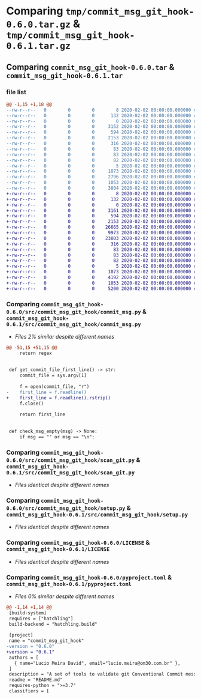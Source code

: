 # Comparing `tmp/commit_msg_git_hook-0.6.0.tar.gz` & `tmp/commit_msg_git_hook-0.6.1.tar.gz`

## Comparing `commit_msg_git_hook-0.6.0.tar` & `commit_msg_git_hook-0.6.1.tar`

### file list

```diff
@@ -1,15 +1,18 @@
--rw-r--r--   0        0        0        8 2020-02-02 00:00:00.000000 commit_msg_git_hook-0.6.0/__builtins__.pyi
--rw-r--r--   0        0        0      132 2020-02-02 00:00:00.000000 commit_msg_git_hook-0.6.0/.vscode/settings.json
--rw-r--r--   0        0        0        0 2020-02-02 00:00:00.000000 commit_msg_git_hook-0.6.0/src/commit_msg_git_hook/__init__.py
--rw-r--r--   0        0        0     3152 2020-02-02 00:00:00.000000 commit_msg_git_hook-0.6.0/src/commit_msg_git_hook/commit_msg.py
--rw-r--r--   0        0        0      594 2020-02-02 00:00:00.000000 commit_msg_git_hook-0.6.0/src/commit_msg_git_hook/scan_git.py
--rw-r--r--   0        0        0     2153 2020-02-02 00:00:00.000000 commit_msg_git_hook-0.6.0/src/commit_msg_git_hook/setup.py
--rw-r--r--   0        0        0      316 2020-02-02 00:00:00.000000 commit_msg_git_hook-0.6.0/src/commit_msg_git_hook/templates/commit-msg.config.json
--rw-r--r--   0        0        0       83 2020-02-02 00:00:00.000000 commit_msg_git_hook-0.6.0/src/commit_msg_git_hook/templates/darwin/commit-msg
--rw-r--r--   0        0        0       83 2020-02-02 00:00:00.000000 commit_msg_git_hook-0.6.0/src/commit_msg_git_hook/templates/linux/commit-msg
--rw-r--r--   0        0        0       82 2020-02-02 00:00:00.000000 commit_msg_git_hook-0.6.0/src/commit_msg_git_hook/templates/win32/commit-msg
--rw-r--r--   0        0        0        5 2020-02-02 00:00:00.000000 commit_msg_git_hook-0.6.0/.gitignore
--rw-r--r--   0        0        0     1073 2020-02-02 00:00:00.000000 commit_msg_git_hook-0.6.0/LICENSE
--rw-r--r--   0        0        0     2796 2020-02-02 00:00:00.000000 commit_msg_git_hook-0.6.0/README.md
--rw-r--r--   0        0        0     1053 2020-02-02 00:00:00.000000 commit_msg_git_hook-0.6.0/pyproject.toml
--rw-r--r--   0        0        0     3804 2020-02-02 00:00:00.000000 commit_msg_git_hook-0.6.0/PKG-INFO
+-rw-r--r--   0        0        0        8 2020-02-02 00:00:00.000000 commit_msg_git_hook-0.6.1/__builtins__.pyi
+-rw-r--r--   0        0        0      132 2020-02-02 00:00:00.000000 commit_msg_git_hook-0.6.1/.vscode/settings.json
+-rw-r--r--   0        0        0        0 2020-02-02 00:00:00.000000 commit_msg_git_hook-0.6.1/src/commit_msg_git_hook/__init__.py
+-rw-r--r--   0        0        0     3161 2020-02-02 00:00:00.000000 commit_msg_git_hook-0.6.1/src/commit_msg_git_hook/commit_msg.py
+-rw-r--r--   0        0        0      594 2020-02-02 00:00:00.000000 commit_msg_git_hook-0.6.1/src/commit_msg_git_hook/scan_git.py
+-rw-r--r--   0        0        0     2153 2020-02-02 00:00:00.000000 commit_msg_git_hook-0.6.1/src/commit_msg_git_hook/setup.py
+-rw-r--r--   0        0        0    26665 2020-02-02 00:00:00.000000 commit_msg_git_hook-0.6.1/src/commit_msg_git_hook/assets/Exemplo-mensagem-inválida.png
+-rw-r--r--   0        0        0     9973 2020-02-02 00:00:00.000000 commit_msg_git_hook-0.6.1/src/commit_msg_git_hook/assets/Exemplo-mensagem-muito-longa.png
+-rw-r--r--   0        0        0    23803 2020-02-02 00:00:00.000000 commit_msg_git_hook-0.6.1/src/commit_msg_git_hook/assets/commit-msg.config.json.png
+-rw-r--r--   0        0        0      316 2020-02-02 00:00:00.000000 commit_msg_git_hook-0.6.1/src/commit_msg_git_hook/templates/commit-msg.config.json
+-rw-r--r--   0        0        0       83 2020-02-02 00:00:00.000000 commit_msg_git_hook-0.6.1/src/commit_msg_git_hook/templates/darwin/commit-msg
+-rw-r--r--   0        0        0       83 2020-02-02 00:00:00.000000 commit_msg_git_hook-0.6.1/src/commit_msg_git_hook/templates/linux/commit-msg
+-rw-r--r--   0        0        0       82 2020-02-02 00:00:00.000000 commit_msg_git_hook-0.6.1/src/commit_msg_git_hook/templates/win32/commit-msg
+-rw-r--r--   0        0        0        5 2020-02-02 00:00:00.000000 commit_msg_git_hook-0.6.1/.gitignore
+-rw-r--r--   0        0        0     1073 2020-02-02 00:00:00.000000 commit_msg_git_hook-0.6.1/LICENSE
+-rw-r--r--   0        0        0     4192 2020-02-02 00:00:00.000000 commit_msg_git_hook-0.6.1/README.md
+-rw-r--r--   0        0        0     1053 2020-02-02 00:00:00.000000 commit_msg_git_hook-0.6.1/pyproject.toml
+-rw-r--r--   0        0        0     5200 2020-02-02 00:00:00.000000 commit_msg_git_hook-0.6.1/PKG-INFO
```

### Comparing `commit_msg_git_hook-0.6.0/src/commit_msg_git_hook/commit_msg.py` & `commit_msg_git_hook-0.6.1/src/commit_msg_git_hook/commit_msg.py`

 * *Files 2% similar despite different names*

```diff
@@ -51,15 +51,15 @@
     return regex
 
 
 def get_commit_file_first_line() -> str:
     commit_file = sys.argv[1]
 
     f = open(commit_file, "r")
-    first_line = f.readline()
+    first_line = f.readline().rstrip()
     f.close()
 
     return first_line
 
 
 def check_msg_empty(msg) -> None:
     if msg == "" or msg == "\n":
```

### Comparing `commit_msg_git_hook-0.6.0/src/commit_msg_git_hook/scan_git.py` & `commit_msg_git_hook-0.6.1/src/commit_msg_git_hook/scan_git.py`

 * *Files identical despite different names*

### Comparing `commit_msg_git_hook-0.6.0/src/commit_msg_git_hook/setup.py` & `commit_msg_git_hook-0.6.1/src/commit_msg_git_hook/setup.py`

 * *Files identical despite different names*

### Comparing `commit_msg_git_hook-0.6.0/LICENSE` & `commit_msg_git_hook-0.6.1/LICENSE`

 * *Files identical despite different names*

### Comparing `commit_msg_git_hook-0.6.0/pyproject.toml` & `commit_msg_git_hook-0.6.1/pyproject.toml`

 * *Files 0% similar despite different names*

```diff
@@ -1,14 +1,14 @@
 [build-system]
 requires = ["hatchling"]
 build-backend = "hatchling.build"
 
 [project]
 name = "commit_msg_git_hook"
-version = "0.6.0"
+version = "0.6.1"
 authors = [
   { name="Lucio Meira David", email="lucio.meira@om30.com.br" },
 ]
 description = "A set of tools to validate git Conventional Commit messages."
 readme = "README.md"
 requires-python = ">=3.7"
 classifiers = [
```

